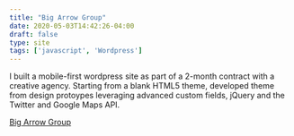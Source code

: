 ```yaml
---
title: "Big Arrow Group"
date: 2020-05-03T14:42:26-04:00
draft: false
type: site
tags: ['javascript', 'Wordpress']
---
```


I built a mobile-first wordpress site as part of a 2-month contract with a creative agency. Starting from a blank HTML5 theme, developed theme from design protoypes leveraging advanced custom fields, jQuery and the Twitter and Google Maps API.

[Big Arrow Group](https://bigarrowgroup.com/)
